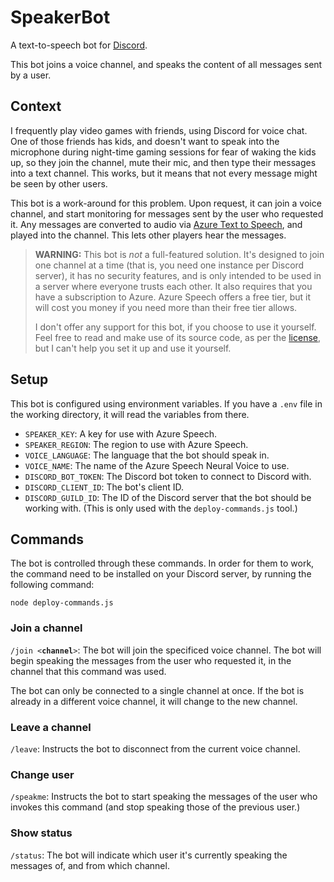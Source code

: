 # SpeakerBot

A text-to-speech bot for [Discord](https://discord.com).

This bot joins a voice channel, and speaks the content of all messages sent by a user.

## Context

I frequently play video games with friends, using Discord for voice chat. One of those friends has kids, and doesn't want to speak into the microphone during night-time gaming sessions for fear of waking the kids up, so they join the channel, mute their mic, and then type their messages into a text channel. This works, but it means that not every message might be seen by other users.

This bot is a work-around for this problem. Upon request, it can join a voice channel, and start monitoring for messages sent by the user who requested it. Any messages are converted to audio via [Azure Text to Speech](https://azure.microsoft.com/en-au/services/cognitive-services/text-to-speech/), and played into the channel. This lets other players hear the messages.

> **WARNING:** This bot is _not_ a full-featured solution. It's designed to join one channel at a time (that is, you need one instance per Discord server), it has no security features, and is only intended to be used in a server where everyone trusts each other. It also requires that you have a subscription to Azure. Azure Speech offers a free tier, but it will cost you money if you need more than their free tier allows.
>
> I don't offer any support for this bot, if you choose to use it yourself. Feel free to read and make use of its source code, as per the [license](LICENSE.md), but I can't help you set it up and use it yourself.

## Setup

This bot is configured using environment variables. If you have a `.env` file in the working directory, it will read the variables from there.

* `SPEAKER_KEY`: A key for use with Azure Speech. 
* `SPEAKER_REGION`: The region to use with Azure Speech.
* `VOICE_LANGUAGE`: The language that the bot should speak in.
* `VOICE_NAME`: The name of the Azure Speech Neural Voice to use.
* `DISCORD_BOT_TOKEN`: The Discord bot token to connect to Discord with.
* `DISCORD_CLIENT_ID`: The bot's client ID.
* `DISCORD_GUILD_ID`: The ID of the Discord server that the bot should be working with. (This is only used with the `deploy-commands.js` tool.)

## Commands

The bot is controlled through these commands. In order for them to work, the command need to be installed on your Discord server, by running the following command:

```shell
node deploy-commands.js
```

### Join a channel

`/join <`**`channel`**`>`: The bot will join the specificed voice channel. The bot will begin speaking the messages from the user who requested it, in the channel that this command was used.

The bot can only be connected to a single channel at once. If the bot is already in a different voice channel, it will change to the new channel.

### Leave a channel

`/leave`: Instructs the bot to disconnect from the current voice channel.

### Change user

`/speakme`: Instructs the bot to start speaking the messages of the user who invokes this command (and stop speaking those of the previous user.)

### Show status

`/status`: The bot will indicate which user it's currently speaking the messages of, and from which channel.
